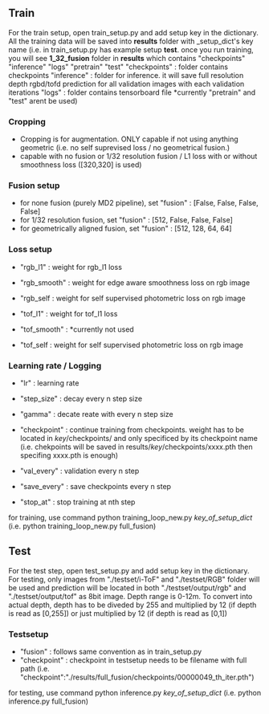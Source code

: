 ## Train
For the train setup, open train_setup.py and add setup key in the dictionary. All the training data will be saved into **results** folder with _setup_dict's key name
(i.e. in train_setup.py has example setup **test**. once you run training, you will see **1_32_fusion** folder in **results** which contains "checkpoints" "inference" "logs" "pretrain" "test"
              "checkpoints" : folder contains checkpoints 
              "inference"   : folder for inference. it will save full resolution depth rgbd/tofd prediction for all validation images with each validation iterations
              "logs"        : folder contains tensorboard file
              *currently "pretrain" and "test" arent be used)

### Cropping
- Cropping is for augmentation. ONLY capable if not using anything geometric (i.e. no self suprevised loss / no geometrical fusion.)
- capable with no fusion or 1/32 resolution fusion / L1 loss with or without smoothness loss ([320,320] is used)

### Fusion setup
- for none fusion (purely MD2 pipeline), set "fusion" : [False, False, False, False]
- for 1/32 resolution fusion, set "fusion" : [512, False, False, False]
- for geometrically aligned fusion, set "fusion" : [512, 128, 64, 64]

### Loss setup
- "rgb_l1" : weight for rgb_l1 loss
- "rgb_smooth" : weight for edge aware smoothness loss on rgb image
- "rgb_self : weight for self supervised photometric loss on rgb image

- "tof_l1" : weight for tof_l1 loss
- "tof_smooth" : *currently not used
- "tof_self : weight for self supervised photometric loss on rgb image

### Learning rate / Logging
- "lr" : learning rate
- "step_size" : decay every n step size
- "gamma" : decate reate with every n step size

- "checkpoint" : continue training from checkpoints. weight has to be located in _key_/checkpoints/ and only specificed by its checkpoint name
                 (i.e. chekpoints will be saved in results/_key_/checkpoints/xxxx.pth then specifing xxxx.pth is enough)
- "val_every" : validation every n step
- "save_every" : save checkpoints every n step
- "stop_at" : stop training at nth step

for training, use command
python training_loop_new.py _key_of_setup_dict_
(i.e. python training_loop_new.py full_fusion)

## Test
For the test step, open test_setup.py and add setup key in the dictionary. For testing, only images from "./testset/i-ToF" and "./testset/RGB" folder will be used and prediction will be located in both "./testset/output/rgb" and "./testset/output/tof" as 8bit image. Depth range is 0-12m. To convert into actual depth, depth has to be diveded by 255 and multiplied by 12 (if depth is read as [0,255]) or just multiplied by 12 (if depth is read as [0,1])
       
### Testsetup
- "fusion" : follows same convention as in train_setup.py
- "checkpoint" : checkpoint in testsetup needs to be filename with full path (i.e. "checkpoint":"./results/full_fusion/checkpoints/00000049_th_iter.pth")

for testing, use command
python inference.py _key_of_setup_dict_
(i.e. python inference.py full_fusion)
